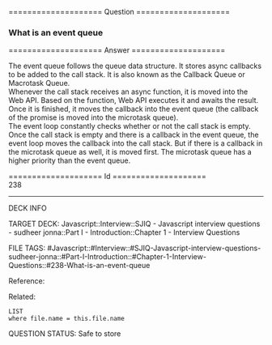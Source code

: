 ==================== Question ====================  

### What is an event queue  

==================== Answer ====================  

The event queue follows the queue data structure. It stores async callbacks to
be added to the call stack. It is also known as the Callback Queue or Macrotask
Queue.  
Whenever the call stack receives an async function, it is moved into the Web
API. Based on the function, Web API executes it and awaits the result. Once it
is finished, it moves the callback into the event queue (the callback of the
promise is moved into the microtask queue).  
The event loop constantly checks whether or not the call stack is empty. Once
the call stack is empty and there is a callback in the event queue, the event
loop moves the callback into the call stack. But if there is a callback in the
microtask queue as well, it is moved first. The microtask queue has a higher
priority than the event queue.

==================== Id ====================  
238
<!--ID: 1707879867698-->

---

DECK INFO

TARGET DECK: Javascript::Interview::SJIQ - Javascript interview questions - sudheer jonna::Part I - Introduction::Chapter 1 - Interview Questions

FILE TAGS: #Javascript::#Interview::#SJIQ-Javascript-interview-questions-sudheer-jonna::#Part-I-Introduction::#Chapter-1-Interview-Questions::#238-What-is-an-event-queue

Reference:

Related:

```dataview
LIST
where file.name = this.file.name
```
QUESTION STATUS: Safe to store
